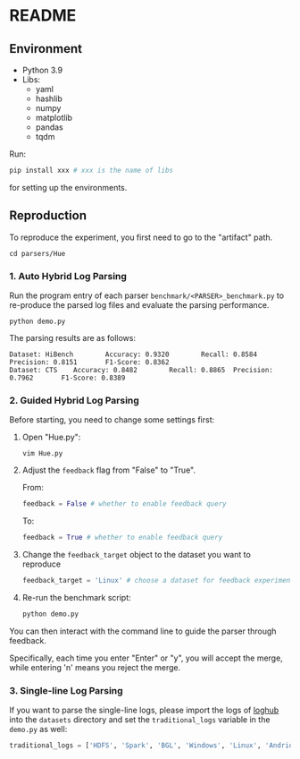 # README

## Environment

- Python 3.9
- Libs:
  - yaml
  - hashlib
  - numpy
  - matplotlib
  - pandas
  - tqdm

Run:

```python
pip install xxx # xxx is the name of libs
```

for setting up the environments.

## Reproduction

To reproduce the experiment, you first need to go to the "artifact" path.

```shell
cd parsers/Hue
```

### 1. Auto Hybrid Log Parsing

Run the program entry of each parser `benchmark/<PARSER>_benchmark.py` to re-produce the parsed log files and evaluate the parsing performance.

```shell
python demo.py
```

The parsing results are as follows:

```      
Dataset: HiBench        Accuracy: 0.9320        Recall: 0.8584  Precision: 0.8151       F1-Score: 0.8362
Dataset: CTS    Accuracy: 0.8482        Recall: 0.8865  Precision: 0.7962       F1-Score: 0.8389
```

### 2. Guided Hybrid Log Parsing

Before starting, you need to change some settings first:

1. Open "Hue.py":

   ```
   vim Hue.py
   ```
2. Adjust the `feedback` flag from "False" to "True".

   From:

   ```python
   feedback = False # whether to enable feedback query
   ```

   To:

   ```python
   feedback = True # whether to enable feedback query
   ```
3. Change the `feedback_target` object to the dataset you want to reproduce

   ```python
   feedback_target = 'Linux' # choose a dataset for feedback experiment
   ```
4. Re-run the benchmark script:

   ```python
   python demo.py
   ```

You can then interact with the command line to guide the parser through feedback.

Specifically, each time you enter "Enter" or "y", you will accept the merge, while entering 'n' means you reject the merge.

### 3. Single-line Log Parsing

If you want to parse the single-line logs, please import the logs of [loghub](https://github.com/logpai/loghub) into the `datasets` directory and set the `traditional_logs` variable in the `demo.py` as well:

```python
traditional_logs = ['HDFS', 'Spark', 'BGL', 'Windows', 'Linux', 'Andriod', 'Mac', 'Hadoop', 'HealthApp', 'OpenSSH', 'Thunderbird', 'Proxifier', 'Apache', 'HPC', 'Zookeeper', 'OpenStack']
```
